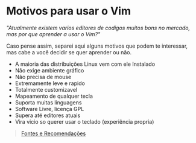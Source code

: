 <h1>Motivos para usar o Vim</h1>

<i>"Atualmente existem varios editores de codigos muitos bons no mercado, mas por que aprender a usar o Vim?"</i> 

Caso pense assim, separei aqui alguns motivos que podem te interessar, mas cabe a você decidir se quer aprender ou não.

<ul>
  <li>A maioria das distribuições Linux vem com ele Instalado</li>
	<li>Não exige ambiente gráfico</li>
  <li>Não precisa de mouse</li> 
	<li>Extremamente leve e rapido</li>
  <li>Totalmente customizavel</li>
	<li>Mapeamento de qualquer tecla</li>
  <li>Suporta muitas linguagens</li>
  <li>Software Livre, licença GPL</li>
	<li>Supera até editores atuais</li>
  <li>Vira vicio so querer usar o teclado (experiência propria)</li>
</ul>

<blockquote><a href="../referencias/fontes-recomendacoes.md">Fontes e Recomendações</a></blockquote>